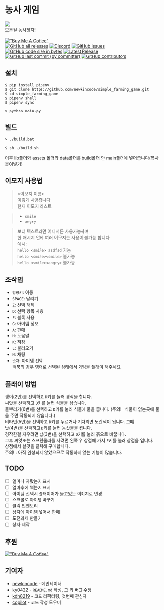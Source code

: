 # 농사 게임
![](https://capsule-render.vercel.app/api?type=waving&color=0:feac5e,50:c779d0,100:4bc0c8&height=300&section=header&text=Simple%20Farming%20Game&desc=Let%27s%20farm%20everything!&fontColor=fff)<br>
모든걸 농사짓자!<br><br>
[!["Buy Me A Coffee"](https://www.buymeacoffee.com/assets/img/custom_images/orange_img.png)](https://www.buymeacoffee.com/newkinidev)<br>
[![GitHub all releases](https://img.shields.io/github/downloads/simple-farming-game/simple_farming_game/total)](https://github.com/simple-farming-game/simple_farming_game/releases)
[![Discord](https://img.shields.io/discord/1111933622543470643)](https://discord.gg/cNdPGvCgJh)
[![GitHub issues](https://img.shields.io/github/issues/simple-farming-game/simple_farming_game)](https://github.com/simple-farming-game/simple_farming_game/issues)
[![GitHub code size in bytes](https://img.shields.io/github/languages/code-size/simple-farming-game/simple_farming_game)](https://github.com/simple-farming-game/simple_farming_game)
[![Latest Release](https://img.shields.io/github/v/release/simple-farming-game/simple_farming_game)](https://github.com/simple-farming-game/simple_farming_game/releases)
[![GitHub last commit (by committer)](https://img.shields.io/github/last-commit/simple-farming-game/simple_farming_game)](https://github.com/simple-farming-game/simple_farming_game)
[![GitHub contributors](https://img.shields.io/github/contributors/simple-farming-game/simple_farming_game)](https://github.com/simple-farming-game/simple_farming_game)




## 설치

```console
$ pip install pipenv
$ git clone https://github.com/newkincode/simple_farming_game.git
$ cd simple_farming_game
$ pipenv shell
$ pipenv sync

$ python main.py
```

## 빌드

```console
> ./build.bat
```
```console
$ sh ./build.sh
```
이후 lib폴더와 assets 폴더와 data폴더를 build폴더 안 main폴더에 넣어줍니다(복사 붙여넣기)

## 이모지 사용법
> <이모지 이름><br>
> 이렇게 사용합니다<br>
> 현재 이모지 리스트<br>

> -   `smile`<br>
> -   `angry`<br>

> 보더 텍스트라면 어디서든 사용가능하며<br>
> 한 매시지 안에 여러 이모지는 사용이 불가능 합니다<br>
> 예시: <br>
> `hello <smile> asdfsd` 가능<br>
> `hello <smile><smile>` 불가능<br>
> `hello <smile><angry>` 불가능<br>

## 조작법

-   `방향키`: 이동
-   `SPACE`: 달리기
-   `Z`: 선택 해제
-   `D`: 선택 항목 사용
-   `F`: 블록 사용
-   `G`: 아이템 정보
-   `A`: 판매
-   `H`: 도움말
-   `K`: 저장
-   `L`: 불러오기
-   `N`: 채팅
-   `숫자`: 아이템 선택 <br>
맥북의 경우 영어로 선택된 상태에서 게임을 플래이 해주세요

## 플래이 방법
괭이(2번)를 선택하고 `D`키를 눌러 경작을 합니다.  
씨앗을 선택하고 `D`키를 눌러 식물을 심습니다.  
물뿌리기(6번)를 선택하고 `D`키를 눌러 식물에 물을 줍니다. (주의! : 식물이 없는곳에 물을 주면 작동되지 않습니다.)  
비타민(5번)을 선택하고 `D`키를 누르거나 기다리면 노란색이 됩니다. 그떄  
낫(4번)을 선택하고 `D`키를 눌러 농삿물을 캡니다.  
경작한걸 지우려면 삽(3번)을 선택하고 `D`키를 눌러 흙으로 바꿉니다.  
그후 씨앗또는 스프린쿨러를 사려면 왼쪽 위 상점에 가서 `F`키를 눌러 상점을 엽니다.  
상점에서 살것을 클릭해 구매합니다.  
주의! : 아직 완성되지 않았으므로 작동하지 않는 기능이 많습니다.  

## TODO

-   [ ] 얼마나 자랐는지 표시
-   [ ] 얼마후에 썩는지 표시
-   [ ] 아이템 선택시 플래이어가 들고있는 이미지로 변경
-   [ ] 스크롤로 아이템 바꾸기
-   [ ] 클릭 인벤토리
-   [ ] 상자에 아이템 넣어서 판매
-   [ ] 도전과제 만들기
-   [ ] 상자 제작
## 후원
[!["Buy Me A Coffee"](https://www.buymeacoffee.com/assets/img/custom_images/orange_img.png)](https://www.buymeacoffee.com/newkinidev)

## 기여자

-   [newkincode](https://github.com/newkincode) - 메인테이너
-   [ky0422](https://github.com/ky0422) - `README.md` 작성, 그 외 버그 수정
-   [kdh8219](https://github.com/kdh8219) - 코드 리팩터링, 첫번째 관심자
-   [copilot](https://github.com/features/copilot) - 코드 작성 도우미
